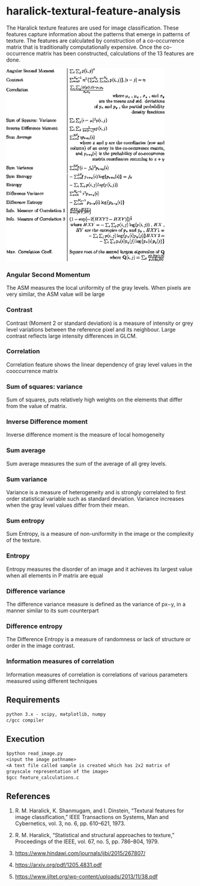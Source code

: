 # haralick-textural-feature-analysis

The Haralick texture features are used for image classification. These features capture information about the patterns that emerge in patterns of texture. The features are calculated by construction of a co-occurrence matrix that is traditionally computationally expensive. Once the co-occurrence matrix has been constructed, calculations of the 13 features are done.

![Haralick features](https://github.com/adipai/haralick-textural-feature-analysis/blob/master/form.gif)

### Angular Second Momentum
The ASM measures the local uniformity of the gray levels. When pixels are very similar, the ASM value will be large

### Contrast
Contrast (Moment 2 or standard deviation) is a measure of intensity or grey level variations between the reference pixel and its neighbour. Large contrast reflects large intensity differences in GLCM.

### Correlation
Correlation feature shows the linear dependency of gray level values in the cooccurrence matrix

### Sum of squares: variance
Sum of squares, puts relatively high weights on the elements that differ from the value of matrix.

### Inverse Difference moment
Inverse difference moment is the measure of local homogeneity

### Sum average
Sum average measures the sum of the average of all grey levels.

### Sum variance
Variance is a measure of heterogeneity and is strongly correlated to first order statistical variable such as standard deviation. Variance increases when the gray level values differ from their mean.

### Sum entropy
Sum Entropy, is a measure of non-uniformity in the image or the complexity of the texture.

### Entropy
Entropy measures the disorder of an image and it achieves its largest value when all elements in P matrix are equal

### Difference variance
The difference variance measure is defined as the variance of px−y, in a manner similar to its sum counterpart

### Difference entropy
The Difference Entropy is a measure of randomness or lack of structure or order in the image contrast.

### Information measures of correlation
Information measures of correlation is correlations of various parameters measured using different techniques

## Requirements
```
python 3.x - scipy, matplotlib, numpy
c/gcc compiler
```
## Execution
```
$python read_image.py
<input the image pathname>
<A text file called sample is created which has 2x2 matrix of grayscale representation of the image>
$gcc feature_calculations.c
```
## References
1.  R. M. Haralick, K. Shanmugam, and I. Dinstein, “Textural features for image classification,” IEEE Transactions on Systems, Man and  Cybernetics, vol. 3, no. 6, pp. 610–621, 1973.	

2.  R. M. Haralick, “Statistical and structural approaches to texture,” Proceedings of the IEEE, vol. 67, no. 5, pp. 786–804, 1979.

3.	https://www.hindawi.com/journals/ijbi/2015/267807/

4.	https://arxiv.org/pdf/1205.4831.pdf

5.	https://www.ijltet.org/wp-content/uploads/2013/11/38.pdf
